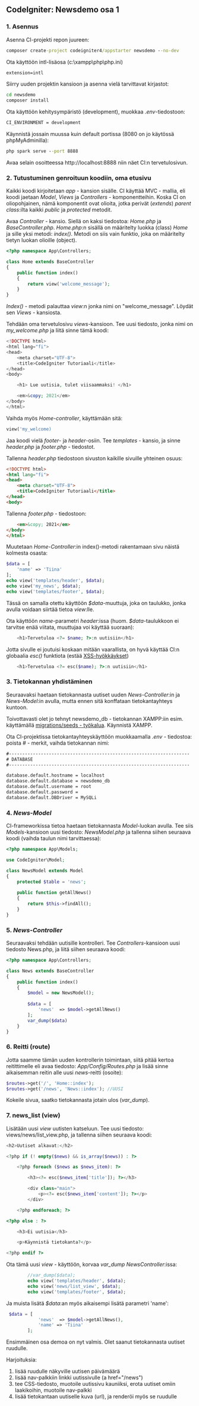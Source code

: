 ## CodeIgniter: Newsdemo osa 1
### 1. Asennus

Asenna CI-projekti repon juureen:

```cmd
composer create-project codeigniter4/appstarter newsdemo --no-dev
```

Ota käyttöön intl-lisäosa (c:\xampp\php\php.ini)

```cmd
extension=intl
```

Siirry uuden projektin kansioon ja asenna vielä tarvittavat kirjastot:

```cmd
cd newsdemo
composer install
```

Ota käyttöön kehitysympäristö (development), muokkaa *.env*-tiedostoon:

```cmd
CI_ENVIRONMENT = development
```

Käynnistä jossain muussa kuin default portissa (8080 on jo käytössä phpMyAdminilla):

```cmd
php spark serve --port 8888
```

Avaa selain osoitteessa http://localhost:8888 niin näet CI:n tervetulosivun.

### 2. Tutustuminen genroituun koodiin, oma etusivu

Kaikki koodi kirjoitetaan *app* - kansion sisälle. CI käyttää MVC - mallia, eli koodi jaetaan *Model*, *Views* ja *Controllers* - komponentteihin. Koska CI on oliopohjainen, nämä komponentit ovat olioita, jotka perivät (*extends*) *parent class*:ilta kaikki *public* ja *protected* metodit.

Avaa *Controller* - kansio. Siellä on kaksi tiedostoa: *Home.php* ja *BaseController.php*. *Home.php*:n sisällä on määritelty luokka (class) *Home* ja sille yksi metodi: *index()*. Metodi on siis vain funktio, joka on määritelty tietyn luokan olioille (object).

```php
<?php namespace App\Controllers;

class Home extends BaseController
{
    public function index()
    {
        return view('welcome_message');
    }
}
```

*Index()* - metodi palauttaa *view*:n jonka nimi on "welcome_message". Löydät sen *Views* - kansiosta.

Tehdään oma tervetulosivu *views*-kansioon. Tee uusi tiedosto, jonka nimi on *my_welcome.php* ja liitä sinne tämä koodi:

```php
<!DOCTYPE html>
<html lang="fi">
<head>
    <meta charset="UTF-8">
    <title>CodeIgniter Tutoriaali</title>
</head>
<body>

    <h1> Lue uutisia, tulet viisaammaksi! </h1>

    <em>&copy; 2021</em>
</body>
</html>
```

Vaihda myös *Home-controller*, käyttämään sitä:

```php
view('my_welcome)
```

Jaa koodi vielä *footer*- ja *header*-osiin. Tee *templates* - kansio, ja sinne *header.php* ja *footer.php* - tiedostot.

Tallenna *header.php* tiedostoon sivuston kaikille sivuille yhteinen osuus:

```html
<!DOCTYPE html>
<html lang="fi">
<head>
    <meta charset="UTF-8">
    <title>CodeIgniter Tutoriaali</title>
</head>
<body>
```

Tallenna *footer.php* - tiedostoon:

```html
    <em>&copy; 2021</em>
</body>
</html>
```

Muutetaan *Home-Controller*:in index()-metodi rakentamaan sivu näistä kolmesta osasta:

```php
$data = [        
    'name' => 'Tiina'
];
echo view('templates/header', $data);
echo view('my_news', $data);
echo view('templates/footer', $data);
```

Tässä on samalla otettu käyttöön *$data*-muuttuja, joka on taulukko, jonka avulla voidaan siirtää tietoa *view*:lle. 

Ota käyttöön *name*-parametri *header*:issa (huom. *$data*-taulukkoon ei tarvitse enää viitata, muuttujaa voi käyttää suoraan):

```php
    <h1>Tervetuloa <?= $name; ?>:n uutisiin</h1>
```

Jotta sivulle ei joutuisi koskaan mitään vaarallista, on hyvä käyttää CI:n globaalia *esc()* funktiota (estää [XSS-hyökkäykset](https://fi.wikipedia.org/wiki/Cross-site_scripting))

```php
    <h1>Tervetuloa <?= esc($name); ?>:n uutisiin</h1>
```

### 3. Tietokannan yhdistäminen

Seuraavaksi haetaan tietokannasta uutiset uuden *News-Controller*:in ja *News-Model*:in avulla, mutta ennen sitä konffataan tietokantayhteys kuntoon.

Toivottavasti olet jo tehnyt newsdemo_db - tietokannan XAMPP:iin esim. käyttämällä [migrations/seeds - työkalua](../tietokannat/migrations_php.html). Käynnistä XAMPP.

Ota CI-projektissa tietokantayhteyskäyttöön muokkaamalla *.env* - tiedostoa: poista # - merkit, vaihda tietokannan nimi:

```cmd
#--------------------------------------------------------------------
# DATABASE
#--------------------------------------------------------------------

database.default.hostname = localhost
database.default.database = newsdemo_db
database.default.username = root
database.default.password = 
database.default.DBDriver = MySQLi
```

### 4. *News-Model*

CI-frameworkissa tietoa haetaan tietokannasta *Model*-luokan avulla. Tee siis *Models*-kansioon uusi tiedosto: *NewsModel.php* ja tallenna siihen seuraava koodi (vaihda taulun nimi tarvittaessa):

```php
<?php namespace App\Models;

use CodeIgniter\Model;

class NewsModel extends Model
{
    protected $table = 'news';
    
    public function getAllNews()
    {      
        return $this->findAll();
    }
}
```

### 5. *News-Controller*

Seuraavaksi tehdään uutisille kontrolleri. Tee *Controllers*-kansioon uusi tiedosto News.php, ja liitä siihen seuraava koodi:

```php
<?php namespace App\Controllers;

class News extends BaseController
{
    public function index()
    {
        $model = new NewsModel();
    
        $data = [
            'news'  => $model->getAllNews()
        ];
        var_dump($data)
    }
}
```

### 6. Reitti (route)

Jotta saamme tämän uuden kontrollerin toimintaan, siitä pitää kertoa reitittimelle eli avaa tiedosto: *App/Config/Routes.php* ja lisää sinne aikaisemman reitin alle uusi *news*-reitti (osoite):

```php
$routes->get('/', 'Home::index');  
$routes->get('/news', 'News::index'); //UUSI
```

Kokeile sivua, saatko tietokannasta jotain ulos (*var_dump*).

### 7. news_list (view)

Lisätään uusi *view* uutisten katseluun. Tee uusi tiedosto: views/news/list_view.php, ja tallenna siihen seuraava koodi:

```php
<h2>Uutiset alkavat:</h2>

<?php if (! empty($news) && is_array($news)) : ?>

    <?php foreach ($news as $news_item): ?>

        <h3><?= esc($news_item['title']); ?></h3>

        <div class="main">
            <p><?= esc($news_item['content']); ?></p>
        </div>

    <?php endforeach; ?>

<?php else : ?>

    <h3>Ei uutisia</h3>

    <p>Käynnistä tietokanta?</p>

<?php endif ?>
```

Ota tämä uusi *view* - käyttöön, korvaa *var_dump* *NewsController*:issa:

```php
        //var_dump($data);
        echo view('templates/header', $data);
        echo view('news/list_view', $data);
        echo view('templates/footer', $data);
```

Ja muista lisätä *$data*:an myös aikaisempi lisätä parametri 'name':

```php
 $data = [
            'news'  => $model->getAllNews(),
            'name' => 'Tiina'
        ];
```

Ensimmäinen osa demoa on nyt valmis. Olet saanut tietokannasta uutiset ruudulle.

Harjoituksia:

1) lisää ruudulle näkyville uutisen päivämäärä
2) lisää nav-palkkiin linkki uutissivulle (a href="/news")
3) tee CSS-tiedosto, muotoile uutissivu kauniiksi, erota uutiset omiin laakikoihin, muotoile nav-palkki
4) lisää tietokantaan uutiselle kuva (url), ja renderöi myös se ruudulle
